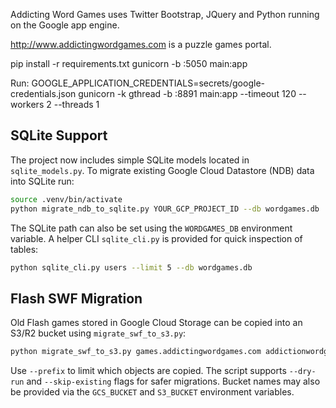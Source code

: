 

Addicting Word Games uses Twitter Bootstrap, JQuery and Python running on the Google app engine.

http://www.addictingwordgames.com is a puzzle games portal.

pip install -r requirements.txt 
gunicorn -b :5050 main:app

Run:
GOOGLE_APPLICATION_CREDENTIALS=secrets/google-credentials.json  gunicorn -k gthread -b :8891 main:app --timeout 120 --workers 2 --threads 1                 

## SQLite Support

The project now includes simple SQLite models located in `sqlite_models.py`.
To migrate existing Google Cloud Datastore (NDB) data into SQLite run:

```bash
source .venv/bin/activate
python migrate_ndb_to_sqlite.py YOUR_GCP_PROJECT_ID --db wordgames.db
```
The SQLite path can also be set using the `WORDGAMES_DB` environment variable.
A helper CLI `sqlite_cli.py` is provided for quick inspection of tables:

```bash
python sqlite_cli.py users --limit 5 --db wordgames.db
```

## Flash SWF Migration

Old Flash games stored in Google Cloud Storage can be copied into an S3/R2 bucket using `migrate_swf_to_s3.py`:

```bash
python migrate_swf_to_s3.py games.addictingwordgames.com addictionwordgamesstatic.addictingwordgames.com
```
Use `--prefix` to limit which objects are copied. The script supports `--dry-run`
and `--skip-existing` flags for safer migrations. Bucket names may also be
provided via the `GCS_BUCKET` and `S3_BUCKET` environment variables.

